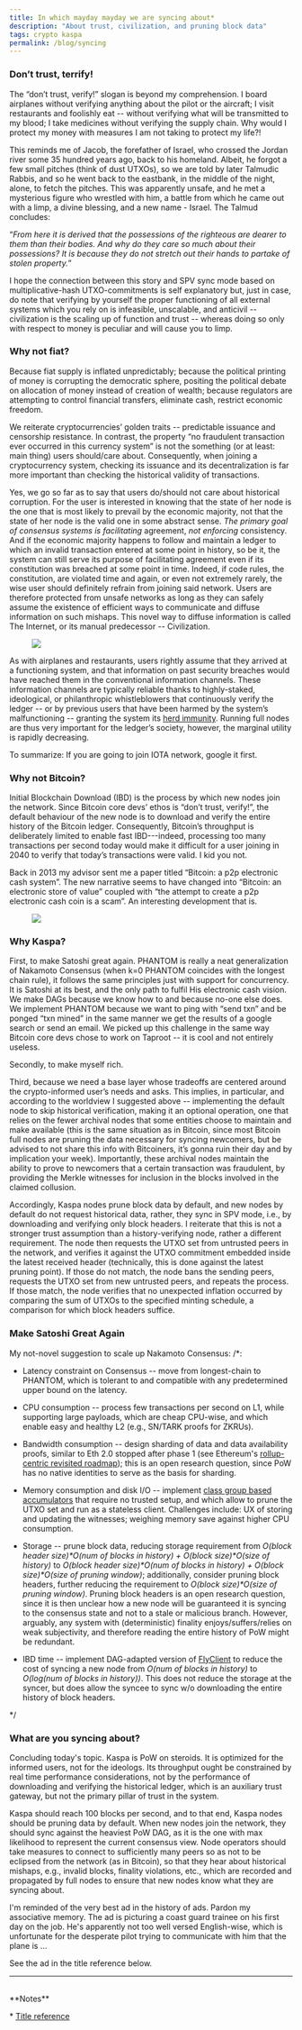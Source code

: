 ```yaml
---
title: In which mayday mayday we are syncing about*
description: "About trust, civilization, and pruning block data"
tags: crypto kaspa
permalink: /blog/syncing
---
```


### Don’t trust, terrify!

The “don’t trust, verify!” slogan is beyond my comprehension. I board airplanes without verifying anything about the pilot or the aircraft; I visit restaurants and foolishly eat -- without verifying what will be transmitted to my blood; I take medicines without verifying the supply chain. Why would I protect my money with measures I am not taking to protect my life?!

This reminds me of Jacob, the forefather of Israel, who crossed the Jordan river some 35 hundred years ago, back to his homeland. Albeit, he forgot a few small pitches (think of dust UTXOs), so we are told by later Talmudic Rabbis, and so he went back to the eastbank, in the middle of the night, alone, to fetch the pitches. This was apparently unsafe, and he met a mysterious figure who wrestled with him, a battle from which he came out with a limp, a divine blessing, and a new name - Israel. The Talmud concludes:

“*From here it is derived that the possessions of the righteous are dearer to them than their bodies. And why do they care so much about their possessions? It is because they do not stretch out their hands to partake of stolen property.*”

I hope the connection between this story and SPV sync mode based on multiplicative-hash UTXO-commitments is self explanatory but, just in case, do note that verifying by yourself the proper functioning of all external systems which you rely on is infeasible, unscalable, and anticivil -- civilization is the scaling up of function and trust -- whereas doing so only with respect to money is peculiar and will cause you to limp.

### Why not fiat?

Because fiat supply is inflated unpredictably; because the political printing of money is corrupting the democratic sphere, positing the political debate on allocation of money instead of creation of wealth; because regulators are attempting to control financial transfers, eliminate cash, restrict economic freedom. 

We reiterate cryptocurrencies’ golden traits -- predictable issuance and censorship resistance. In contrast, the property “no fraudulent transaction ever occurred in this currency system” is not the something (or at least: main thing) users should/care about. Consequently, when joining a cryptocurrency system, checking its issuance and its decentralization is far more important than checking the historical validity of transactions. 

Yes, we go so far as to say that users do/should not care about historical corruption. For the user is interested in knowing that the state of her node is the one that is most likely to prevail by the economic majority, not that the state of her node is the valid one in some abstract sense. *The primary goal of consensus systems is facilitating* agreement, *not enforcing* consistency. And if the economic majority happens to follow and maintain a ledger to which an invalid transaction entered at some point in history, so be it, the system can still serve its purpose of facilitating agreement even if its constitution was breached at some point in time. Indeed, if code rules, the constitution, are violated time and again, or even not extremely rarely, the wise user should definitely refrain from joining said network. Users are therefore protected from unsafe networks as long as they can safely assume the existence of efficient ways to communicate and diffuse information on such mishaps. This novel way to diffuse information is called The Internet, or its manual predecessor -- Civilization.

<figure><img src="/static/FakePoll.PNG" loading="lazy" />
</figure>

As with airplanes and restaurants, users rightly assume that they arrived at a functioning system, and that information on past security breaches would have reached them in the conventional information channels. These information channels are typically reliable thanks to highly-staked, ideological, or philanthropic whistleblowers that continuously verify the ledger -- or by previous users that have been harmed by the system’s malfunctioning -- granting the system its [herd immunity](https://vitalik.ca/general/2020/08/17/philosophy.html). Running full nodes are thus very important for the ledger’s society, however, the marginal utility is rapidly decreasing.

To summarize: If you are going to join IOTA network, google it first.

### Why not Bitcoin?

Initial Blockchain Download (IBD) is the process by which new nodes join the network. Since Bitcoin core devs’ ethos is “don’t trust, verify!”, the default behaviour of the new node is to download and verify the entire history of the Bitcoin ledger. Consequently, Bitcoin’s throughput is deliberately limited to enable fast IBD---indeed, processing too many transactions per second today would make it difficult for a user joining in 2040 to verify that today’s transactions were valid. I kid you not.

Back in 2013 my advisor sent me a paper titled “Bitcoin: a p2p electronic cash system”. The new narrative seems to have changed into “Bitcoin: an electronic store of value” coupled with “the attempt to create a p2p electronic cash coin is a scam”. An interesting development that is.

<figure><img src="/static/PruningTweet.jpg" loading="lazy" />
</figure>

### Why Kaspa?

First, to make Satoshi great again. PHANTOM is really a neat generalization of Nakamoto Consensus (when k=0 PHANTOM coincides with the longest chain rule), it follows the same principles just with support for concurrency. It is Satoshi at its best, and the only path to fulfil His electronic cash vision. We make DAGs because we know how to and because no-one else does. We implement PHANTOM because we want to ping with “send txn” and be ponged “txn mined” in the same manner we get the results of a google search or send an email. We picked up this challenge in the same way Bitcoin core devs chose to work on Taproot -- it is cool and not entirely useless.

Secondly, to make myself rich.

Third, because we need a base layer whose tradeoffs are centered around the crypto-informed user’s needs and asks. This implies, in particular, and according to the worldview I suggested above -- implementing the default node to skip historical verification, making it an optional operation, one that relies on the fewer archival nodes that some entities choose to maintain and make available (this is the same situation as in Bitcoin, since most Bitcoin full nodes are pruning the data necessary for syncing newcomers, but be advised to not share this info with Bitcoiners, it’s gonna ruin their day and by implication your week). Importantly, these archival nodes maintain the ability to prove to newcomers that a certain transaction was fraudulent, by providing the Merkle witnesses for inclusion in the blocks involved in the claimed collusion.

Accordingly, Kaspa nodes prune block data by default, and new nodes by default do not request historical data, rather, they sync in SPV mode, i.e., by downloading and verifying only block headers. I reiterate that this is not a stronger trust assumption than a history-verifying node, rather a different requirement. The node then requests the UTXO set from untrusted peers in the network, and verifies it against the UTXO commitment embedded inside the latest received header (technically, this is done against the latest pruning point). If those do not match, the node bans the sending peers, requests the UTXO set from new untrusted peers, and repeats the process. If those match, the node verifies that no unexpected inflation occurred by comparing the sum of UTXOs to the specified minting schedule, a comparison for which block headers suffice.

### Make Satoshi Great Again

My not-novel suggestion to scale up Nakamoto Consensus:
/*:
  
* Latency constraint on Consensus -- move from longest-chain to PHANTOM, which is tolerant to and compatible with any predetermined upper bound on the latency.

* CPU consumption -- process few transactions per second on L1, while supporting large payloads, which are cheap CPU-wise, and which enable easy and healthy L2 (e.g., SN/TARK proofs for ZKRUs).

* Bandwidth consumption -- design sharding of data and data availability proofs, similar to Eth 2.0 stopped after phase 1 (see Ethereum's [rollup-centric revisited roadmap](https://ethereum-magicians.org/t/a-rollup-centric-ethereum-roadmap/4698)); this is an open research question, since PoW has no native identities to serve as the basis for sharding.

* Memory consumption and disk I/O -- implement [class group based accumulators](https://github.com/cambrian/accumulator) that require no trusted setup, and which allow to prune the UTXO set and run as a stateless client. Challenges include: UX of storing and updating the witnesses; weighing memory save against higher CPU consumption.

* Storage -- prune block data, reducing storage requirement from *O(block header size)\*O(num of blocks in history) + O(block size)\*O(size of history)* to *O(block header size)\*O(num of blocks in history) + O(block size)\*O(size of pruning window)*; additionally, consider pruning block headers, further reducing the requirement to *O(block size)\*O(size of pruning window)*. Pruning block headers is an open research question, since it is then unclear how a new node will be guaranteed it is syncing to the consensus state and not to a stale or malicious branch. However, arguably, any system with (deterministic) finality enjoys/suffers/relies on weak subjectivity, and therefore reading the entire history of PoW might be redundant.

* IBD time -- implement DAG-adapted version of [FlyClient](https://ieeexplore.ieee.org/document/9152680) to reduce the cost of syncing a new node from *O(num of blocks in history)* to *O(log(num of blocks in history))*. This does not reduce the storage at the syncer, but does allow the syncee to sync w/o downloading the entire history of block headers.

*/

### What are you syncing about?

Concluding today's topic. Kaspa is PoW on steroids. It is optimized for the informed users, not for the ideologs. Its throughput ought be constrained by real time performance considerations, not by the performance of downloading and verifying the historical ledger, which is an auxiliary trust gateway, but not the primary pillar of trust in the system.

Kaspa should reach 100 blocks per second, and to that end, Kaspa nodes should be pruning data by default. When new nodes join the network, they should sync against the heaviest PoW DAG, as it is the one with max likelihood to represent the current consensus view. Node operators should take measures to connect to sufficiently many peers so as not to be eclipsed from the network (as in Bitcoin), so that they hear about historical mishaps, e.g., invalid blocks, finality violations, etc., which are recorded and propagated by full nodes to ensure that new nodes know what they are syncing about.

I'm reminded of the very best ad in the history of ads. Pardon my associative memory. The ad is picturing a coast guard trainee on his first day on the job. He's apparently not too well versed English-wise, which is unfortunate for the desperate pilot trying to communicate with him that the plane is …

See the ad in the title reference below.

---
<br>
**Notes**

\* [Title reference](https://www.youtube.com/watch?v=yR0lWICH3rY)
